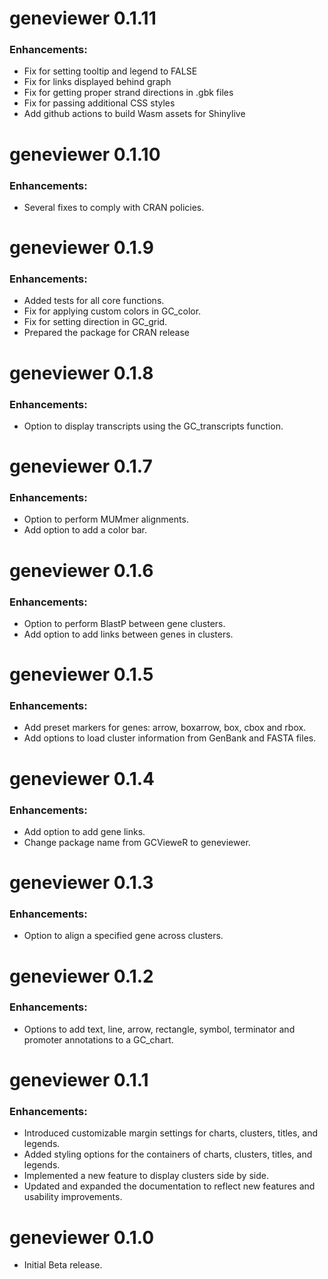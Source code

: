 # geneviewer 0.1.11

### Enhancements:
- Fix for setting tooltip and legend to FALSE
- Fix for links displayed behind graph
- Fix for getting proper strand directions in .gbk files
- Fix for passing additional CSS styles
- Add github actions to build Wasm assets for Shinylive 

# geneviewer 0.1.10

### Enhancements:
- Several fixes to comply with CRAN policies.

# geneviewer 0.1.9

### Enhancements:
- Added tests for all core functions.
- Fix for applying custom colors in GC_color.
- Fix for setting direction in GC_grid.
- Prepared the package for CRAN release

# geneviewer 0.1.8

### Enhancements:
- Option to display transcripts using the GC_transcripts function.

# geneviewer 0.1.7

### Enhancements:
- Option to perform MUMmer alignments.
- Add option to add a color bar.

# geneviewer 0.1.6

### Enhancements:
- Option to perform BlastP between gene clusters.
- Add option to add links between genes in clusters.

# geneviewer 0.1.5

### Enhancements:
- Add preset markers for genes: arrow, boxarrow, box, cbox and rbox.
- Add options to load cluster information from GenBank and FASTA files.

# geneviewer 0.1.4

### Enhancements:
- Add option to add gene links.
- Change package name from GCVieweR to geneviewer.

# geneviewer 0.1.3

### Enhancements:
- Option to align a specified gene across clusters.

# geneviewer 0.1.2

### Enhancements:
- Options to add text, line, arrow, rectangle, symbol, terminator and 
promoter annotations to a GC_chart.

# geneviewer 0.1.1

### Enhancements:
- Introduced customizable margin settings for charts, clusters, titles, and legends.
- Added styling options for the containers of charts, clusters, titles, and legends.
- Implemented a new feature to display clusters side by side.
- Updated and expanded the documentation to reflect new features and usability 
improvements.


# geneviewer 0.1.0

* Initial Beta release.
